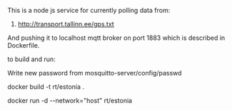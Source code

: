 This is a node js service for currently polling data from:
1. http://transport.tallinn.ee/gps.txt

And pushing it to localhost mqtt broker on port 1883 which is described in Dockerfile.

to build and run:

Write new password from mosquitto-server/config/passwd

docker build -t rt/estonia .

docker run -d --network="host" rt/estonia